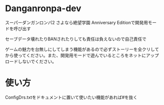 # Danganronpa-dev
スーパーダンガンロンパ2 さよなら絶望学園 Anniversary Editionで開発用モードを呼び出す
 
セーブデータ壊れたりBANされたりしても責任は負えないので自己責任で
 
ゲームの魅力を台無しにしてしまう機能があるので必ずストーリーを全クリしてから使ってください。また、開発用モードで遊んでいるところをネットにアップロードしないでください。

# 使い方
ConfigDrs.txtをドキュメントに置いて使いたい機能があれば#を抜く
